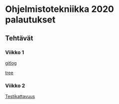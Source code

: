 # Ohjelmistotekniikka 2020 palautukset

## Tehtävät

### Viikko 1
[gitlog](https://github.com/vapsolon/ot-harjoitustyo/blob/master/laskarit/viikko1/gitlog.txt)

[tree](https://github.com/vapsolon/ot-harjoitustyo/blob/master/laskarit/viikko1/komentorivi.txt)

### Viikko 2
[Testikattavuus](https://github.com/vapsolon/ot-harjoitustyo/blob/master/laskarit/viikko2/testikattavuus.png)